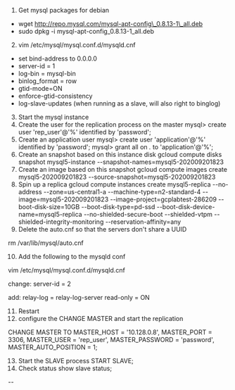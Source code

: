 1. Get mysql packages for debian

* wget http://repo.mysql.com/mysql-apt-config\_0.8.13-1\_all.deb
* sudo dpkg -i mysql-apt-config\_0.8.13-1\_all.deb

2. vim /etc/mysql/mysql.conf.d/mysqld.cnf

* set bind-address to 0.0.0.0
* server-id = 1
* log-bin = mysql-bin
* binlog\_format = row
* gtid-mode=ON
* enforce-gtid-consistency
* log-slave-updates (when running as a slave, will also right to binglog)

3. Start the mysql instance
4. Create the user for the replication process on the master
mysql> create user 'rep\_user'@'%' identified by 'password';
5. Create an application user
mysql> create user 'application'@'%' identified by 'password';
mysql> grant all on *.* to 'application'@'%';
6. Create an snapshot based on this instance disk
gcloud compute disks snapshot mysql5-instance --snapshot-names=mysql5-202009201823
7. Create an image based on this snapshot
gcloud compute images create mysql5-202009201823 --source-snapshot=mysql5-202009201823
8. Spin up a replica
gcloud compute instances create mysql5-replica --no-address --zone=us-central1-a --machine-type=n2-standard-4 --image=mysql5-202009201823 --image-project=gcplabtest-286209 --boot-disk-size=10GB --boot-disk-type=pd-ssd --boot-disk-device-name=mysql5-replica --no-shielded-secure-boot --shielded-vtpm --shielded-integrity-monitoring --reservation-affinity=any
9. Delete the auto.cnf so that the servers don't share a UUID

rm /var/lib/mysql/auto.cnf

10. Add the following to the mysqld conf

vim /etc/mysql/mysql.conf.d/mysqld.cnf

change:
server-id = 2

add:
relay-log = relay-log-server
read-only = ON

11. Restart
12. configure the CHANGE MASTER and start the replication

CHANGE MASTER TO
MASTER\_HOST = '10.128.0.8',
MASTER\_PORT = 3306,
MASTER\_USER = 'rep\_user',
MASTER\_PASSWORD = 'password',
MASTER\_AUTO\_POSITION = 1;

13. Start the SLAVE process
START SLAVE;
14. Check status
show slave status;

--